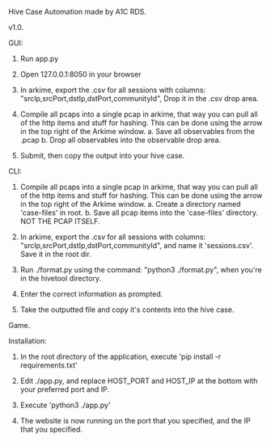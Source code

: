 Hive Case Automation made by A1C RDS.

v1.0.

GUI:

1.  Run app.py

2.  Open 127.0.0.1:8050 in your browser

3.  In arkime, export the .csv for all sessions with columns:
    "srcIp,srcPort,dstIp,dstPort,communityId",
    Drop it in the .csv drop area.

4.  Compile all pcaps into a single pcap in arkime, that way you can pull all of the http items and stuff for hashing. This can be done using the arrow in the top right of the Arkime window.
    a. Save all observables from the .pcap
    b. Drop all observables into the observable drop area.
5.  Submit, then copy the output into your hive case.

CLI:

1.  Compile all pcaps into a single pcap in arkime, that way you can pull all of the http items and stuff for hashing. This can be done using the arrow in the top right of the Arkime window.
    a. Create a directory named 'case-files' in root.
    b. Save all pcap items into the 'case-files' directory. NOT THE PCAP ITSELF.

2.  In arkime, export the .csv for all sessions with columns:
    "srcIp,srcPort,dstIp,dstPort,communityId",
    and name it 'sessions.csv'. Save it in the root dir.

3.  Run ./format.py using the command:
    "python3 ./format.py",
    when you're in the hivetool directory.

4.  Enter the correct information as prompted.

5.  Take the outputted file and copy it's contents into the hive case.

Game.

Installation:

1.  In the root directory of the application, execute 'pip install -r requirements.txt'

2.  Edit ./app.py, and replace HOST_PORT and HOST_IP at the bottom with your preferred port and IP.

3.  Execute 'python3 ./app.py'

4.  The website is now running on the port that you specified, and the IP that you specified.
